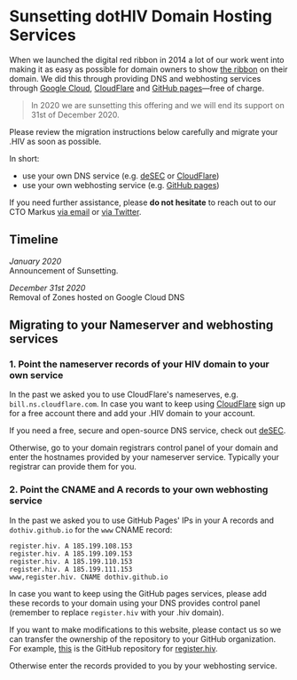 # Sunsetting dotHIV Domain Hosting Services

When we launched the digital red ribbon in 2014 a lot of our work went into making it as easy as possible for domain owners to show [the ribbon](https://github.com/dothiv/ribbon) on their domain. We did this through providing DNS and webhosting services through [Google Cloud](https://cloud.google.com/), [CloudFlare](https://www.cloudflare.com/) and [GitHub pages](https://pages.github.com/)—free of charge.

> In 2020 we are sunsetting this offering and we will end its support on 31st of December 2020. 

Please review the migration instructions below carefully and migrate your .HIV as soon as possible.

In short:
- use your own DNS service (e.g. [deSEC](https://desec.io/) or [CloudFlare](https://www.cloudflare.com/))
- use your own webhosting service (e.g. [GitHub pages](https://pages.github.com/))

If you need further assistance, please **do not hesitate** to reach out to our CTO Markus [via email](mailto:m@tld.hiv) or [via Twitter](https://twitter.com/coderbyheart).

## Timeline

*January 2020*  
Announcement of Sunsetting.

*December 31st 2020*  
Removal of Zones hosted on Google Cloud DNS

## Migrating to your Nameserver and webhosting services

### 1. Point the nameserver records of your HIV domain to your own service

In the past we asked you to use CloudFlare's nameserves, e.g. `bill.ns.cloudflare.com`. In case you want to keep using [CloudFlare](https://www.cloudflare.com/) sign up for a free account there and add your .HIV domain to your account.

If you need a free, secure and open-source DNS service, check out [deSEC](https://desec.io/).

Otherwise, go to your domain registrars control panel of your domain and enter the hostnames provided by your nameserver service. Typically your registrar can provide them for you.

### 2.  Point the CNAME and A records to your own webhosting service

In the past we asked you to use GitHub Pages' IPs in your A records and `dothiv.github.io` for the `www` CNAME record:
```
register.hiv. A 185.199.108.153  
register.hiv. A 185.199.109.153  
register.hiv. A 185.199.110.153  
register.hiv. A 185.199.111.153  
www,register.hiv. CNAME dothiv.github.io
```

In case you want to keep using the GitHub pages services, please add these records to your domain using your DNS provides control panel (remember to replace `register.hiv` with your .hiv domain).

If you want to make modifications to this website, please contact us so we can transfer the ownership of the repository to your GitHub organization. For example, [this](https://github.com/dothiv/register.hiv) is the GitHub repository for [register.hiv](https://register.hiv/).

Otherwise enter the records provided to you by your webhosting service.

<!--stackedit_data:
eyJoaXN0b3J5IjpbMTI0MzEwMTA2MCwxNDk1ODUzNDQ5LC0xMD
cxMTU5MDksMjM4OTAxNjUwLDEzMDUwNDQ5MDVdfQ==
-->